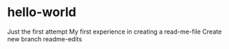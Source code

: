 # hello-world
Just the first attempt
My first experience in creating a read-me-file
Create new branch readme-edits
